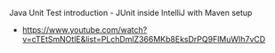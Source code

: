 Java Unit Test introduction - JUnit inside IntelliJ with Maven setup
  - https://www.youtube.com/watch?v=cTEtSmNOtlE&list=PLchDmlZ366MKb8EksDrPQ9FlMuWIh7vCD
